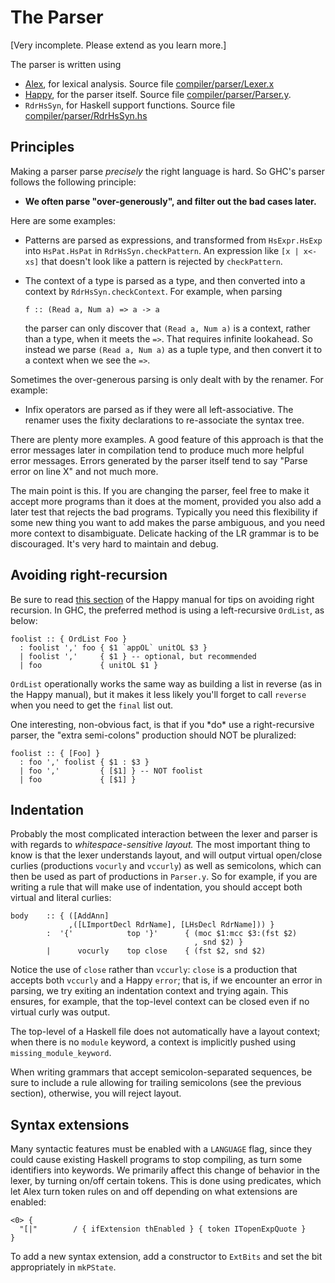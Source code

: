 # The Parser


\[Very incomplete.  Please extend as you learn more.\]


The parser is written using

- [Alex](http://www.haskell.org/alex/), for lexical analysis.  Source file [compiler/parser/Lexer.x](/ghc/ghc/tree/master/ghc/compiler/parser/Lexer.x)
- [Happy](http://www.haskell.org/happy/), for the parser itself.  Source file [compiler/parser/Parser.y](/ghc/ghc/tree/master/ghc/compiler/parser/Parser.y).
- `RdrHsSyn`, for Haskell support functions.  Source file [compiler/parser/RdrHsSyn.hs](/ghc/ghc/tree/master/ghc/compiler/parser/RdrHsSyn.hs)

## Principles


Making a parser parse *precisely* the right language is hard.  So GHC's parser follows the following principle:

- **We often parse "over-generously", and filter out the bad cases later.**


Here are some examples:

- Patterns are parsed as expressions, and transformed from `HsExpr.HsExp` into `HsPat.HsPat` in `RdrHsSyn.checkPattern`.  An expression like `[x | x<-xs]` that doesn't look like a pattern is rejected by `checkPattern`.

- The context of a type is parsed as a type, and then converted into a context by `RdrHsSyn.checkContext`.  For example, when parsing

  ```wiki
  f :: (Read a, Num a) => a -> a
  ```

  the parser can only discover that `(Read a, Num a)` is a context, rather than a type, when it meets the `=>`.  That requires infinite lookahead.  So instead we parse `(Read a, Num a)` as a tuple type, and then convert it to a context when we see the `=>`.


Sometimes the over-generous parsing is only dealt with by the renamer.  For example:

- Infix operators are parsed as if they were all left-associative. The renamer uses the fixity declarations to re-associate the syntax tree.


There are plenty more examples.  A good feature of this approach is that the error messages later in compilation tend to produce much more helpful error messages.  Errors generated by the parser itself tend to say "Parse error on line X" and not much more.


The main point is this.  If you are changing the parser, feel free to make it accept more programs than it does at the moment, provided you also add a later test that rejects the bad programs.  Typically you need this flexibility if some new thing you want to add makes the parse ambiguous, and you need more context to disambiguate.  Delicate hacking of the LR grammar is to be discouraged.  It's very hard to maintain and debug.

## Avoiding right-recursion


Be sure to read [this section](https://www.haskell.org/happy/doc/html/sec-sequences.html) of the Happy manual for tips on avoiding right recursion.  In GHC, the preferred method is using a left-recursive `OrdList`, as below:

```wiki
foolist :: { OrdList Foo }
  : foolist ',' foo { $1 `appOL` unitOL $3 }
  | foolist ','     { $1 } -- optional, but recommended
  | foo             { unitOL $1 }
```

`OrdList` operationally works the same way as building a list in reverse (as in the Happy manual), but it makes it less likely you'll forget to call `reverse` when you need to get the `final` list out.


One interesting, non-obvious fact, is that if you \*do\* use a right-recursive parser, the "extra semi-colons" production should NOT be pluralized:

```wiki
foolist :: { [Foo] }
  : foo ',' foolist { $1 : $3 }
  | foo ','         { [$1] } -- NOT foolist
  | foo             { [$1] }
```

## Indentation


Probably the most complicated interaction between the lexer and parser is with regards to *whitespace-sensitive layout.* The most important thing to know is that the lexer understands layout, and will output virtual open/close curlies (productions `vocurly` and `vccurly`) as well as semicolons, which can then be used as part of productions in `Parser.y`.  So for example, if you are writing a rule that will make use of indentation, you should accept both virtual and literal curlies:

```wiki
body    :: { ([AddAnn]                                                             
             ,([LImportDecl RdrName], [LHsDecl RdrName])) }                      
        :  '{'            top '}'      { (moc $1:mcc $3:(fst $2)                   
                                         , snd $2) }                             
        |      vocurly    top close    { (fst $2, snd $2) 
```


Notice the use of `close` rather than `vccurly`: `close` is a production that accepts both `vccurly` and a Happy `error`; that is, if we encounter an error in parsing, we try exiting an indentation context and trying again. This ensures, for example, that the top-level context can be closed even if no virtual curly was output.


The top-level of a Haskell file does not automatically have a layout context; when there is no `module` keyword, a context is implicitly pushed using `missing_module_keyword`.


When writing grammars that accept semicolon-separated sequences, be sure to include a rule allowing for trailing semicolons (see the previous section), otherwise, you will reject layout.

## Syntax extensions


Many syntactic features must be enabled with a `LANGUAGE` flag, since they could cause existing Haskell programs to stop compiling, as turn some identifiers into keywords. We primarily affect this change of behavior in the lexer, by turning on/off certain tokens. This is done using predicates, which let Alex turn token rules on and off depending on what extensions are enabled:

```wiki
<0> {                                                                              
  "[|"        / { ifExtension thEnabled } { token ITopenExpQuote } 
}
```


To add a new syntax extension, add a constructor to `ExtBits` and set the bit appropriately in `mkPState`.
